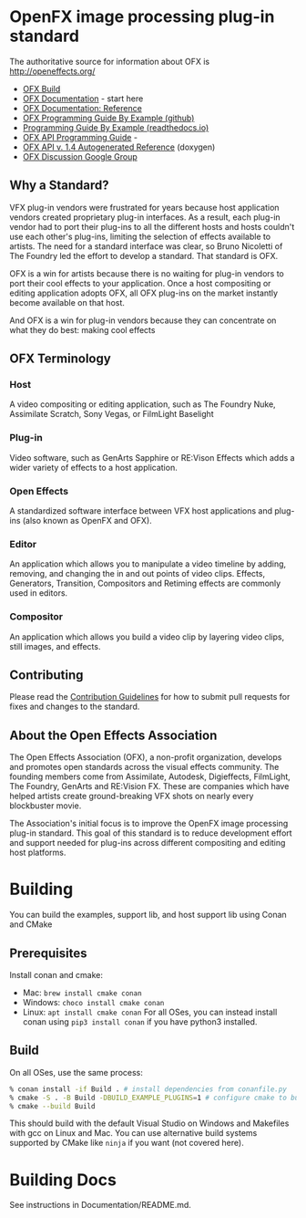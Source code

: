 # OpenFX image processing plug-in standard

The authoritative source for information about OFX is http://openeffects.org/

* [OFX Build](https://github.com/ofxa/openfx/blob/master/install.md)
* [OFX Documentation](https://openfx.readthedocs.io/en/master) - start here
* [OFX Documentation: Reference](https://openfx.readthedocs.io/en/master/Reference)
* [OFX Programming Guide By Example (github)](https://github.com/ofxa/openfx/tree/master/Documentation/old_doc/Guide)
* [Programming Guide By Example (readthedocs.io)](https://openfx.readthedocs.io/en/master/Guide)
* [OFX API Programming Guide](http://openeffects.org/documentation/guide) -
* [OFX API v. 1.4 Autogenerated Reference](http://openeffects.org/documentation/api_doc) (doxygen)
* [OFX Discussion Google Group](https://groups.google.com/forum/#!forum/ofx-discussion)

## Why a Standard?
VFX plug-in vendors were frustrated for years because host application vendors created proprietary plug-in interfaces. As a result, each plug-in vendor had to port their plug-ins to all the different hosts and hosts couldn't use each other's plug-ins, limiting the selection of effects available to artists. The need for a standard interface was clear, so Bruno Nicoletti of The Foundry led the effort to develop a standard. That standard is OFX.

OFX is a win for artists because there is no waiting for plug-in vendors to port their cool effects to your application. Once a host compositing or editing application adopts OFX, all OFX plug-ins on the market instantly become available on that host.

And OFX is a win for plug-in vendors because they can concentrate on what they do best: making cool effects

## OFX Terminology
### Host
A video compositing or editing application, such as The Foundry Nuke, Assimilate Scratch, Sony Vegas, or FilmLight Baselight
### Plug-in
Video software, such as GenArts Sapphire or RE:Vison Effects which adds a wider variety of effects to a host application.
### Open Effects
A standardized software interface between VFX host applications and plug-ins (also known as OpenFX and OFX).
### Editor
An application which allows you to manipulate a video timeline by adding, removing, and changing the in and out points of video clips. Effects, Generators, Transition, Compositors and Retiming effects are commonly used in editors.
### Compositor
An application which allows you build a video clip by layering video clips, still images, and effects.

## Contributing

Please read the [Contribution Guidelines](https://github.com/ofxa/openfx/wiki/Extending-OpenFX-Guidelines) for how to submit pull requests for fixes and changes to the standard.

## About the Open Effects Association

The Open Effects Association (OFX), a non-profit organization, develops and promotes open standards across the visual effects community. The founding members come from Assimilate, Autodesk, Digieffects, FilmLight, The Foundry, GenArts and RE:Vision FX. These are companies which have helped artists create ground-breaking VFX shots on nearly every blockbuster movie.

The Association's initial focus is to improve the OpenFX image processing plug-in standard. This goal of this standard is to reduce development effort and support needed for plug-ins across different compositing and editing host platforms.

# Building

You can build the examples, support lib, and host support lib using Conan and CMake

## Prerequisites

Install conan and cmake:
- Mac: `brew install cmake conan`
- Windows: `choco install cmake conan`
- Linux: `apt install cmake conan`
For all OSes, you can instead install conan using `pip3 install conan` if you have python3 installed.

## Build

On all OSes, use the same process:

```sh
% conan install -if Build . # install dependencies from conanfile.py
% cmake -S . -B Build -DBUILD_EXAMPLE_PLUGINS=1 # configure cmake to build into Build folder
% cmake --build Build
```

This should build with the default Visual Studio on Windows and
Makefiles with gcc on Linux and Mac. You can use alternative build
systems supported by CMake like `ninja` if you want (not covered
here).


# Building Docs

See instructions in Documentation/README.md.
